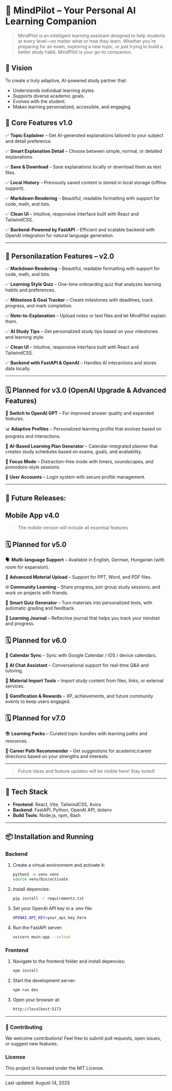 # 🧠 MindPilot – Your Personal AI Learning Companion

> MindPilot is an intelligent learning assistant designed to help students at every level—no matter what or how they learn. Whether you're preparing for an exam, exploring a new topic, or just trying to build a better study habit, MindPilot is your go-to companion.

## 🚀 Vision

To create a truly adaptive, AI-powered study partner that:
- Understands individual learning styles.
- Supports diverse academic goals.
- Evolves with the student.
- Makes learning personalized, accessible, and engaging.

## 🌟 Core Features **v1.0**

✅ **Topic Explainer** – Get AI-generated explanations tailored to your subject and detail preference.

✅ **Smart Explanation Detail** – Choose between simple, normal, or detailed explanations.

✅ **Save & Download** – Save explanations locally or download them as text files.

✅ **Local History** – Previously saved content is stored in local storage (offline support).

✅ **Markdown Rendering** – Beautiful, readable formatting with support for code, math, and lists.

✅ **Clean UI** – Intuitive, responsive interface built with React and TailwindCSS.

✅ **Backend-Powered by FastAPI** – Efficient and scalable backend with OpenAI integration for natural language generation.

---

## 🌟 Personilazation Features – **v2.0**
 
✅ **Markdown Rendering** – Beautiful, readable formatting with support for code, math, and lists.  

✅ **Learning Style Quiz** – One-time onboarding quiz that analyzes learning habits and preferences.  

✅ **Milestone & Goal Tracker** – Create milestones with deadlines, track progress, and mark completion.  

✅ **Note-to-Explanation** – Upload notes or text files and let MindPilot explain them.

✅ **AI Study Tips** – Get personalized study tips based on your milestones and learning style.  

✅ **Clean UI** – Intuitive, responsive interface built with React and TailwindCSS.  

✅ **Backend with FastAPI & OpenAI** – Handles AI interactions and stores data locally.  

---

## 🗓 Planned for **v3.0** (OpenAI Upgrade & Advanced Features)

🔄 **Switch to OpenAI GPT** – For improved answer quality and expanded features. 

📊 **Adaptive Profiles** – Personalized learning profile that evolves based on progress and interactions.

🧠 **AI-Based Learning Plan Generator** – Calendar-integrated planner that creates study schedules based on exams, goals, and availability. 
 
🧘 **Focus Mode** – Distraction-free mode with timers, soundscapes, and pomodoro-style sessions.

🔐 **User Accounts** – Login system with secure profile management.

---

## 📱 **Future Releases**:

## Mobile App **v4.0**

> The mobile version will include all essential features

## 🗓 Planned for **v5.0** 

🗣️ **Multi-language Support** – Available in English, German, Hungarian (with room for expansion).

📁 **Advanced Material Upload** – Support for PPT, Word, and PDF files.  

🌐 **Community Learning** – Share progress, join group study sessions, and work on projects with friends.

🧪 **Smart Quiz Generator** – Turn materials into personalized tests, with automatic grading and feedback.

📔 **Learning Journal** – Reflective journal that helps you track your mindset and progress.

## 🗓 Planned for **v6.0**

📅 **Calendar Sync** – Sync with Google Calendar / iOS / device calendars.

💬 **AI Chat Assistant** – Conversational support for real-time Q&A and tutoring.

📁 **Material Import Tools** – Import study content from files, links, or external services.

🎯 **Gamification & Rewards** – XP, achievements, and future community events to keep users engaged.

## 🗓 Planned for **v7.0**

📚 **Learning Packs** – Curated topic bundles with learning paths and resources.

🚀 **Career Path Recommender** – Get suggestions for academic/career directions based on your strengths and interests.

---

> Future ideas and feature updates will be visible here! Stay tuned!

---

## 🧩 Tech Stack

- **Frontend**: React, Vite, TailwindCSS, Axios  
- **Backend**: FastAPI, Python, OpenAI API, dotenv  
- **Build Tools**: Node.js, npm, Bash  


---

## 📦 Installation and Running

### Backend

1. Create a virtual environment and activate it:
   ```bash
   python3 -m venv venv
   source venv/bin/activate

2. Install depencies:
    ```bash
    pip install -r requirements.txt
    ```
3. Set your OpenAI API key in a .env file:
    ```bash
    OPENAI_API_KEY=your_api_key_here
    ```
4. Run the FastAPI server:
    ```bash
    uvicorn main:app --reload
    ```
### Frontend

1. Navigate to the frontend folder and install depencies:
    ```bash 
    npm install
    ```

2. Start the development server:
    ```bash 
    npm run dev
    ```

3. Open your browser at:
    ```bash 
    http://localhost:5173
    ```

---

### 🤝 Contributing

We welcome contributions! Feel free to submit pull requests, open issues, or suggest new features.

### License

This project is licensed under the MIT License.

---

Last updated: August 14, 2025



